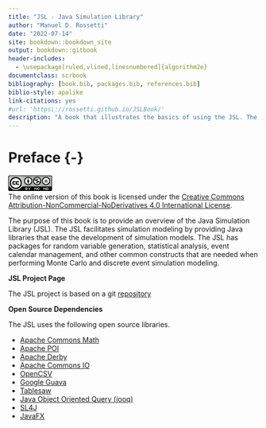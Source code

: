 ```yaml
--- 
title: "JSL - Java Simulation Library"
author: "Manuel D. Rossetti"
date: "2022-07-14"
site: bookdown::bookdown_site
output: bookdown::gitbook
header-includes:
  - \usepackage[ruled,vlined,linesnumbered]{algorithm2e}
documentclass: scrbook
bibliography: [book.bib, packages.bib, references.bib]
biblio-style: apalike
link-citations: yes
#url: 'https\://rossetti.github.io/JSLBook/'
description: "A book that illustrates the basics of using the JSL. The output format for this book is bookdown::gitbook."
---
```


# Preface {-}

![Creative Commons License](figures2/by-nc-nd.png)  
The online version of this book is licensed under the [Creative Commons Attribution-NonCommercial-NoDerivatives 4.0 International License](http://creativecommons.org/licenses/by-nc-nd/4.0/). 
 
The purpose of this book is to provide an overview of the Java Simulation Library (JSL). The JSL facilitates simulation modeling by providing Java libraries that ease the development of simulation models. The JSL has packages for random variable generation, statistical analysis, event calendar management, and other common constructs that are needed when performing Monte Carlo and discrete event simulation modeling.  

**JSL Project Page**

The JSL project is based on a git [repository](https://github.com/rossetti/JSL)

**Open Source Dependencies**

The JSL uses the following open source libraries.

- [Apache Commons Math](https://commons.apache.org/proper/commons-math/)
- [Apache POI](https://poi.apache.org/)
- [Apache Derby](https://db.apache.org/derby/)
- [Apache Commons IO](https://commons.apache.org/proper/commons-io/)
- [OpenCSV](http://opencsv.sourceforge.net/)
- [Google Guava](https://github.com/google/guava)
- [Tablesaw](https://github.com/jtablesaw/tablesaw)
- [Java Object Oriented Query (jooq)](https://www.jooq.org)
- [SL4J](https://www.slf4j.org/)
- [JavaFX](https://openjfx.io/)






